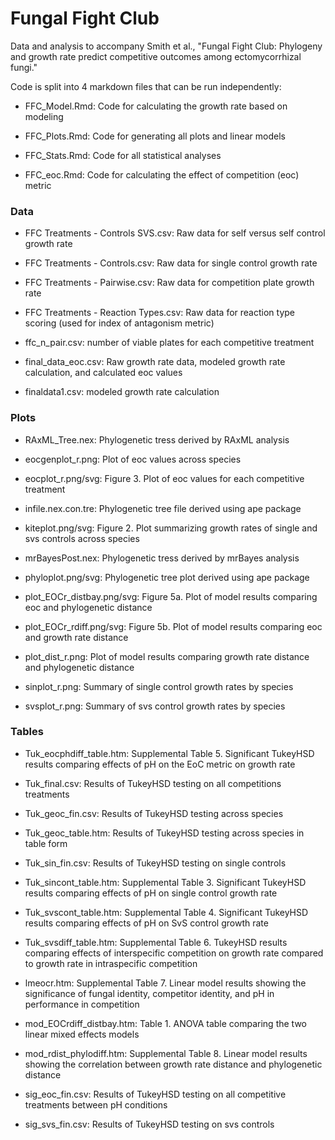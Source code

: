 # Fungal Fight Club

Data and analysis to accompany Smith et al., "Fungal Fight Club: Phylogeny and growth rate predict competitive outcomes among ectomycorrhizal fungi."

Code is split into 4 markdown files that can be run independently: 

- FFC_Model.Rmd: Code for calculating the growth rate based on modeling

- FFC_Plots.Rmd: Code for generating all plots and linear models

- FFC_Stats.Rmd: Code for all statistical analyses

- FFC_eoc.Rmd: Code for calculating the effect of competition (eoc) metric

### Data

- FFC Treatments - Controls SVS.csv: Raw data for self versus self control growth rate

- FFC Treatments - Controls.csv: Raw data for single control growth rate

- FFC Treatments - Pairwise.csv: Raw data for competition plate growth rate

- FFC Treatments - Reaction Types.csv: Raw data for reaction type scoring (used for index of antagonism metric)

- ffc_n_pair.csv: number of viable plates for each competitive treatment

- final_data_eoc.csv: Raw growth rate data, modeled growth rate calculation, and calculated eoc values

- finaldata1.csv: modeled growth rate calculation

### Plots

- RAxML_Tree.nex: Phylogenetic tress derived by RAxML analysis

- eocgenplot_r.png: Plot of eoc values across species

- eocplot_r.png/svg: Figure 3. Plot of eoc values for each competitive treatment

- infile.nex.con.tre: Phylogenetic tree file derived using ape package

- kiteplot.png/svg: Figure 2. Plot summarizing growth rates of single and svs controls across species

- mrBayesPost.nex: Phylogenetic tress derived by mrBayes analysis

- phyloplot.png/svg: Phylogenetic tree plot derived using ape package

- plot_EOCr_distbay.png/svg: Figure 5a. Plot of model results comparing eoc and phylogenetic distance

- plot_EOCr_rdiff.png/svg: Figure 5b. Plot of model results comparing eoc and growth rate distance

- plot_dist_r.png: Plot of model results comparing growth rate distance and phylogenetic distance

- sinplot_r.png: Summary of single control growth rates by species

- svsplot_r.png: Summary of svs control growth rates by species

### Tables

- Tuk_eocphdiff_table.htm: Supplemental Table 5. Significant TukeyHSD results comparing effects of pH on the EoC metric on growth rate

- Tuk_final.csv: Results of TukeyHSD testing on all competitions treatments

- Tuk_geoc_fin.csv: Results of TukeyHSD testing across species

- Tuk_geoc_table.htm: Results of TukeyHSD testing across species in table form

- Tuk_sin_fin.csv: Results of TukeyHSD testing on single controls

- Tuk_sincont_table.htm: Supplemental Table 3. Significant TukeyHSD results comparing effects of pH on single control growth rate

- Tuk_svscont_table.htm: Supplemental Table 4. Significant TukeyHSD results comparing effects of pH on SvS control growth rate

- Tuk_svsdiff_table.htm: Supplemental Table 6. TukeyHSD results comparing effects of interspecific competition on growth rate compared to growth rate in intraspecific competition

- lmeocr.htm: Supplemental Table 7. Linear model results showing the significance of fungal identity, competitor identity, and pH in performance in competition 

- mod_EOCrdiff_distbay.htm: Table 1. ANOVA table comparing the two linear mixed effects models

- mod_rdist_phylodiff.htm: Supplemental Table 8. Linear model results showing the correlation between growth rate distance and phylogenetic distance

- sig_eoc_fin.csv: Results of TukeyHSD testing on all competitive treatments between pH conditions

- sig_svs_fin.csv: Results of TukeyHSD testing on svs controls
